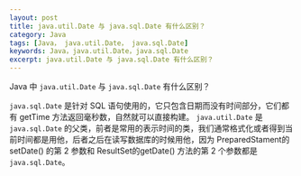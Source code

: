 ```yaml
---
layout: post
title: java.util.Date 与 java.sql.Date 有什么区别？
category: Java
tags: [Java， java.util.Date， java.sql.Date]
keywords: Java，java.util.Date，java.sql.Date
excerpt: java.util.Date 与 java.sql.Date 有什么区别？
---
```


Java 中 `java.util.Date` 与 `java.sql.Date` 有什么区别？

`java.sql.Date` 是针对 SQL 语句使用的，它只包含日期而没有时间部分，它们都有 getTime 方法返回毫秒数，自然就可以直接构建。
`java.util.Date` 是 `java.sql.Date` 的父类，前者是常用的表示时间的类，我们通常格式化或者得到当前时间都是用他，后者之后在读写数据库的时候用他，因为 PreparedStament的setDate() 的第 2 参数和 ResultSet的getDate() 方法的第 2 个参数都是 `java.sql.Date`。
